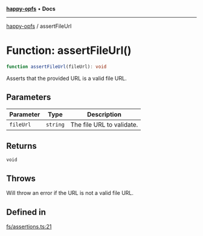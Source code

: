 [**happy-opfs**](../README.md) • **Docs**

***

[happy-opfs](../README.md) / assertFileUrl

# Function: assertFileUrl()

```ts
function assertFileUrl(fileUrl): void
```

Asserts that the provided URL is a valid file URL.

## Parameters

| Parameter | Type | Description |
| ------ | ------ | ------ |
| `fileUrl` | `string` | The file URL to validate. |

## Returns

`void`

## Throws

Will throw an error if the URL is not a valid file URL.

## Defined in

[fs/assertions.ts:21](https://github.com/JiangJie/happy-opfs/blob/1fc39add615fcd3c1ee38b13edeb0d38cd3481c4/src/fs/assertions.ts#L21)
